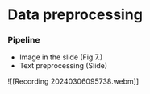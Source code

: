 # Data preprocessing 
### Pipeline
- Image in the slide (Fig 7.)
- Text preprocessing (Slide) 

![[Recording 20240306095738.webm]]

